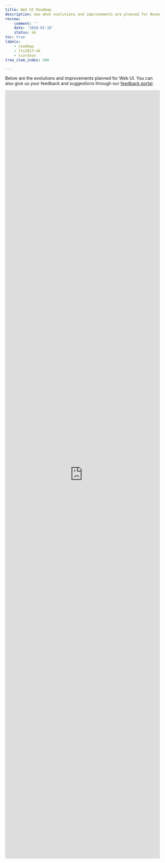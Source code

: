 ```yaml
---
title: Web UI Roadmap
description: See what evolutions and improvements are planned for Nuxeo Web UI
review:
    comment: ''
    date: '2018-01-18'
    status: ok
toc: true
labels:
    - roadmap
    - lts2017-ok
    - tcardoso
tree_item_index: 500

---
```


Below are the evolutions and improvements planned for Web UI.
You can also give us your feedback and suggestions through our [feedback portal](https://portal.prodpad.com/0a536da6-c3aa-11e7-84d9-06df22ffaf6f).

<iframe src="https://ext.prodpad.com/ext/roadmap/52ab95c1920d4b578ff09e32fc48b17756d56e18" height="2500" width="100%" frameBorder="0"></iframe>
